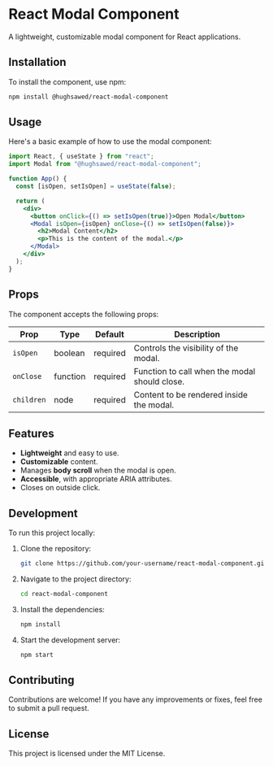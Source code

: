 
# React Modal Component

A lightweight, customizable modal component for React applications.

## Installation

To install the component, use npm:

```bash
npm install @hughsawed/react-modal-component
```

## Usage

Here's a basic example of how to use the modal component:

```jsx
import React, { useState } from "react";
import Modal from "@hughsawed/react-modal-component";

function App() {
  const [isOpen, setIsOpen] = useState(false);

  return (
    <div>
      <button onClick={() => setIsOpen(true)}>Open Modal</button>
      <Modal isOpen={isOpen} onClose={() => setIsOpen(false)}>
        <h2>Modal Content</h2>
        <p>This is the content of the modal.</p>
      </Modal>
    </div>
  );
}
```

## Props

The component accepts the following props:

| Prop     | Type     | Default  | Description                                  |
| -------- | -------- | -------- | -------------------------------------------- |
| `isOpen` | boolean  | required | Controls the visibility of the modal.        |
| `onClose`| function | required | Function to call when the modal should close.|
| `children`| node    | required | Content to be rendered inside the modal.     |

## Features

- **Lightweight** and easy to use.
- **Customizable** content.
- Manages **body scroll** when the modal is open.
- **Accessible**, with appropriate ARIA attributes.
- Closes on outside click.


## Development

To run this project locally:

1. Clone the repository:
   ```bash
   git clone https://github.com/your-username/react-modal-component.git
   ```
2. Navigate to the project directory:
   ```bash
   cd react-modal-component
   ```
3. Install the dependencies:
   ```bash
   npm install
   ```
4. Start the development server:
   ```bash
   npm start
   ```

## Contributing

Contributions are welcome! If you have any improvements or fixes, feel free to submit a pull request.

## License

This project is licensed under the MIT License.

